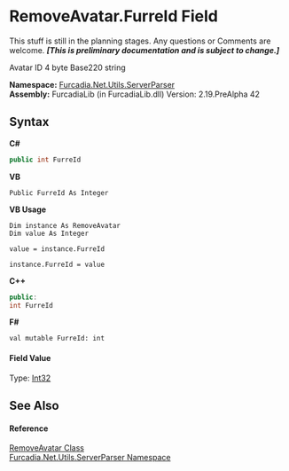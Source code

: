 # RemoveAvatar.FurreId Field
This stuff is still in the planning stages. Any questions or Comments are welcome. _**\[This is preliminary documentation and is subject to change.\]**_

Avatar ID 
4 byte Base220 string


**Namespace:**&nbsp;<a href="N_Furcadia_Net_Utils_ServerParser">Furcadia.Net.Utils.ServerParser</a><br />**Assembly:**&nbsp;FurcadiaLib (in FurcadiaLib.dll) Version: 2.19.PreAlpha 42

## Syntax

**C#**<br />
``` C#
public int FurreId
```

**VB**<br />
``` VB
Public FurreId As Integer
```

**VB Usage**<br />
``` VB Usage
Dim instance As RemoveAvatar
Dim value As Integer

value = instance.FurreId

instance.FurreId = value
```

**C++**<br />
``` C++
public:
int FurreId
```

**F#**<br />
``` F#
val mutable FurreId: int
```


#### Field Value
Type: <a href="http://msdn2.microsoft.com/en-us/library/td2s409d" target="_blank">Int32</a>

## See Also


#### Reference
<a href="T_Furcadia_Net_Utils_ServerParser_RemoveAvatar">RemoveAvatar Class</a><br /><a href="N_Furcadia_Net_Utils_ServerParser">Furcadia.Net.Utils.ServerParser Namespace</a><br />